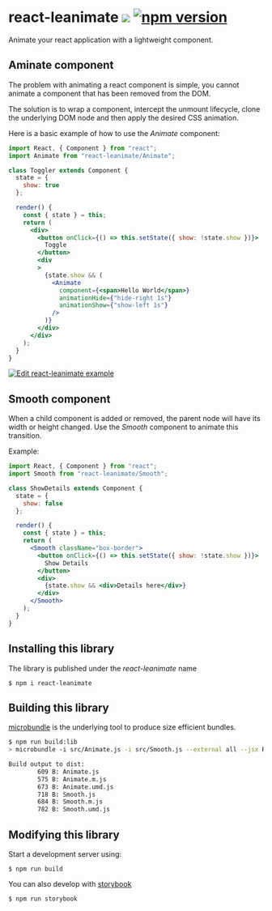 # react-leanimate ![](http://img.badgesize.io/fredericheem/react-leanimate/master/src/Animate.js.svg?compression=gzip) [![npm version](https://badge.fury.io/js/react-leanimate.svg)](https://badge.fury.io/js/react-leanimate)
Animate your react application with a lightweight component.  

## Aminate component
The problem with animating a react component is simple, you cannot animate a component that has been removed from the DOM. 

The solution is to wrap a component, intercept the unmount lifecycle, clone the underlying DOM node and then apply the desired CSS animation. 

Here is a basic example of how to use the *Animate* component:

```jsx
import React, { Component } from "react";
import Animate from "react-leanimate/Animate";

class Toggler extends Component {
  state = {
    show: true
  };

  render() {
    const { state } = this;
    return (
      <div>
        <button onClick={() => this.setState({ show: !state.show })}>
          Toggle
        </button>
        <div
        >
          {state.show && (
            <Animate
              component={<span>Hello World</span>}
              animationHide={"hide-right 1s"}
              animationShow={"show-left 1s"}
            />
          )}
        </div>
      </div>
    );
  }
}

```

[![Edit react-leanimate example](https://codesandbox.io/static/img/play-codesandbox.svg)](https://codesandbox.io/s/rj3m0jq3o4)

## Smooth component

When a child component is added or removed, the parent node will have its width or height changed. Use the *Smooth* component to animate this transition.

Example:

```jsx
import React, { Component } from "react";
import Smooth from "react-leanimate/Smooth";

class ShowDetails extends Component {
  state = {
    show: false
  };

  render() {
    const { state } = this;
    return (
      <Smooth className="box-border">
        <button onClick={() => this.setState({ show: !state.show })}>
          Show Details
        </button>
        <div>
          {state.show && <div>Details here</div>}
        </div>
      </Smooth>
    );
  }
}
```



## Installing this library

The library is published under the *react-leanimate* name

    $ npm i react-leanimate


## Building this library

[microbundle](https://github.com/developit/microbundle) is the underlying tool to produce size efficient bundles.

```sh
$ npm run build:lib
> microbundle -i src/Animate.js -i src/Smooth.js --external all --jsx React.createElement

Build output to dist:
        609 B: Animate.js
        575 B: Animate.m.js
        673 B: Animate.umd.js
        718 B: Smooth.js
        684 B: Smooth.m.js
        782 B: Smooth.umd.js
 ```

## Modifying this library

Start a development server using:

    $ npm run build

You can also develop with [storybook](https://github.com/storybooks/storybook)

    $ npm run storybook




